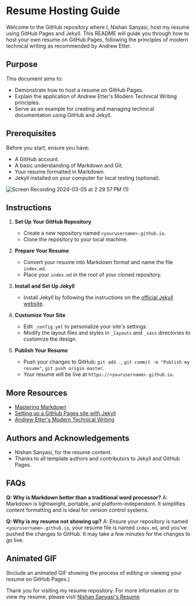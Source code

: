 # Resume Hosting Guide

Welcome to the GitHub repository where I, Nishan Sanyasi, host my resume using GitHub Pages and Jekyll. This README will guide you through how to host your own resume on GitHub Pages, following the principles of modern technical writing as recommended by Andrew Etter.

## Purpose

This document aims to:
- Demonstrate how to host a resume on GitHub Pages.
- Explain the application of Andrew Etter's Modern Technical Writing principles.
- Serve as an example for creating and managing technical documentation using GitHub and Jekyll.

## Prerequisites

Before you start, ensure you have:
- A GitHub account.
- A basic understanding of Markdown and Git.
- Your resume formatted in Markdown.
- Jekyll installed on your computer for local testing (optional).

 ![Screen Recording 2024-03-05 at 2 29 57 PM (1)](https://github.com/foreverbulking/foreverbulking.github.io/assets/63769634/5df939a5-87c9-42e2-8e4b-ae6905216ff3)


## Instructions

1. **Set Up Your GitHub Repository**
   - Create a new repository named `<yourusername>.github.io`.
   - Clone the repository to your local machine.

2. **Prepare Your Resume**
   - Convert your resume into Markdown format and name the file `index.md`.
   - Place your `index.md` in the root of your cloned repository.

3. **Install and Set Up Jekyll**
   - Install Jekyll by following the instructions on the [official Jekyll website](https://jekyllrb.com/docs/installation/).
   

4. **Customize Your Site**
   - Edit `_config.yml` to personalize your site's settings.
   - Modify the layout files and styles in `_layouts` and `_sass` directories to customize the design.



6. **Publish Your Resume**
   - Push your changes to GitHub: `git add .`, `git commit -m "Publish my resume"`, `git push origin master`.
   - Your resume will be live at `https://<yourusername>.github.io`.

## More Resources

- [Mastering Markdown](https://guides.github.com/features/mastering-markdown/)
- [Setting up a GitHub Pages site with Jekyll](https://docs.github.com/en/pages/setting-up-a-github-pages-site-with-jekyll)
- [Andrew Etter's Modern Technical Writing](https://www.amazon.com/Modern-Technical-Writing-Introduction-Documentation-ebook/dp/B01A2QL9SS)

## Authors and Acknowledgements

- Nishan Sanyasi, for the resume content.
- Thanks to all template authors and contributors to Jekyll and GitHub Pages.

## FAQs

**Q: Why is Markdown better than a traditional word processor?**
A: Markdown is lightweight, portable, and platform-independent. It simplifies content formatting and is ideal for version control systems.

**Q: Why is my resume not showing up?**
A: Ensure your repository is named `<yourusername>.github.io`, your resume file is named `index.md`, and you've pushed the changes to GitHub. It may take a few minutes for the changes to go live.

## Animated GIF

(Include an animated GIF showing the process of editing or viewing your resume on GitHub Pages.)

Thank you for visiting my resume repository. For more information or to view my resume, please visit [Nishan Sanyasi's Resume](https://<yourusername>.github.io).
